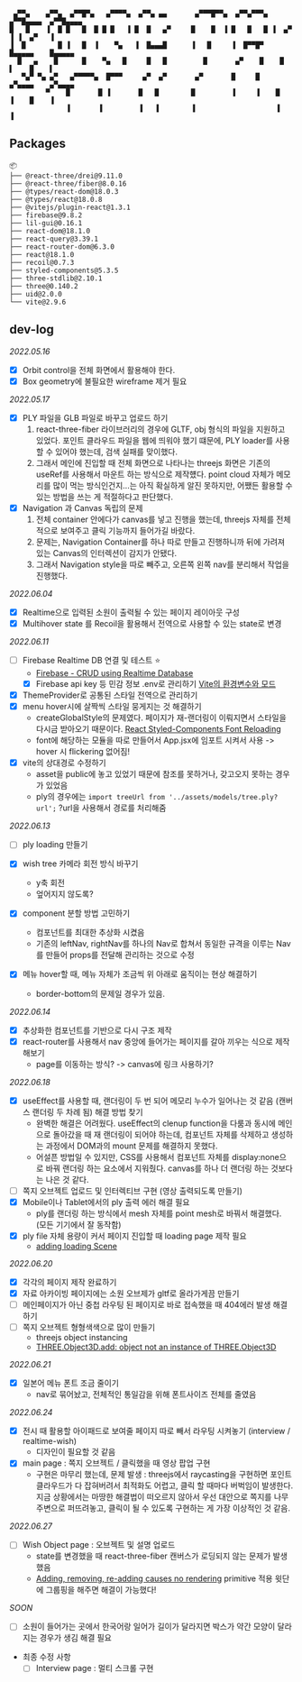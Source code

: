 ```

 ▄▀▀▄    ▄▀▀▄  ▄▀▀█▀▄   ▄▀▀▀▀▄  ▄▀▀▄ ▄▄       ▄▀▀▀█▀▀▄  ▄▀▀▄▀▀▀▄  ▄▀▀█▄▄▄▄  ▄▀▀█▄▄▄▄
█   █    ▐  █ █   █  █ █ █   ▐ █  █   ▄▀     █    █  ▐ █   █   █ ▐  ▄▀   ▐ ▐  ▄▀   ▐
▐  █        █ ▐   █  ▐    ▀▄   ▐  █▄▄▄█      ▐   █     ▐  █▀▀█▀    █▄▄▄▄▄    █▄▄▄▄▄
  █   ▄    █      █    ▀▄   █     █   █         █       ▄▀    █    █    ▌    █    ▌
   ▀▄▀ ▀▄ ▄▀   ▄▀▀▀▀▀▄  █▀▀▀     ▄▀  ▄▀       ▄▀       █     █    ▄▀▄▄▄▄    ▄▀▄▄▄▄
         ▀    █       █ ▐       █   █        █         ▐     ▐    █    ▐    █    ▐
              ▐       ▐         ▐   ▐        ▐                    ▐         ▐

```

## Packages

```
📦
├── @react-three/drei@9.11.0
├── @react-three/fiber@8.0.16
├── @types/react-dom@18.0.3
├── @types/react@18.0.8
├── @vitejs/plugin-react@1.3.1
├── firebase@9.8.2
├── lil-gui@0.16.1
├── react-dom@18.1.0
├── react-query@3.39.1
├── react-router-dom@6.3.0
├── react@18.1.0
├── recoil@0.7.3
├── styled-components@5.3.5
├── three-stdlib@2.10.1
├── three@0.140.2
├── uid@2.0.0
└── vite@2.9.6
```

## dev-log

_2022.05.16_

- [x] Orbit control을 전체 화면에서 활용해야 한다.
- [x] Box geometry에 불필요한 wireframe 제거 필요

_2022.05.17_

- [x] PLY 파일을 GLB 파일로 바꾸고 업로드 하기
  1. react-three-fiber 라이브러리의 경우에 GLTF, obj 형식의 파일을 지원하고 있었다. 포인트 클라우드 파일을 웹에 띄워야 했기 떄문에, PLY loader를 사용할 수 있어야 했는데, 검색 실패를 맞이했다.
  2. 그래서 메인에 진입할 때 전체 화면으로 나타나는 threejs 화면은 기존의 useRef를 사용해서 마운트 하는 방식으로 제작헀다. point cloud 자체가 메모리를 많이 먹는 방식인건지...는 아직 확실하게 알진 못하지만, 어쨌든 활용할 수 있는 방법을 쓰는 게 적절하다고 판단했다.
- [x] Navigation 과 Canvas 독립의 문제
  1. 전체 container 안에다가 canvas를 넣고 진행을 했는데, threejs 자체를 전체적으로 보여주고 클릭 기능까지 들어가길 바랐다.
  2. 문제는, Navigation Container를 하나 따로 만들고 진행하니까 뒤에 가려져 있는 Canvas의 인터렉션이 감지가 안됐다.
  3. 그래서 Navigation style을 따로 빼주고, 오른쪽 왼쪽 nav를 분리해서 작업을 진행했다.

_2022.06.04_

- [x] Realtime으로 입력된 소원이 출력될 수 있는 페이지 레이아웃 구성
- [x] Multihover state 를 Recoil을 활용해서 전역으로 사용할 수 있는 state로 변경

_2022.06.11_

- [ ] Firebase Realtime DB 연결 및 테스트 ⭐️
  - [Firebase - CRUD using Realtime Database](https://youtu.be/azdwN_4IDKA)
  - [x] Firebase api key 등 민감 정보 .env로 관리하기 [Vite의 환경변수와 모드](https://vitejs-kr.github.io/guide/env-and-mode.html#env-variables)
- [x] ThemeProvider로 공통된 스타일 전역으로 관리하기
- [x] menu hover시에 살짝씩 스타일 뭉게지는 것 해결하기
  - createGlobalStyle의 문제였다. 페이지가 재-랜더링이 이뤄지면서 스타일을 다시금 받아오기 때문이다. [React Styled-Components Font Reloading](https://ryublock.tistory.com/37)
  - font에 해당하는 모듈을 따로 만들어서 App.jsx에 임포트 시켜서 사용 -> hover 시 flickering 없어짐!
- [x] vite의 상대경로 수정하기
  - asset을 public에 놓고 있었기 때문에 참조를 못하거나, 갖고오지 못하는 경우가 있었음
  - ply의 경우에는 `import treeUrl from '../assets/models/tree.ply?url';` ?url을 사용해서 경로를 처리해줌

_2022.06.13_

- [ ] ply loading 만들기
- [x] wish tree 카메라 회전 방식 바꾸기
  - y축 회전
  - 엎어지지 않도록?
- [x] component 분할 방법 고민하기

  - 컴포넌트를 최대한 추상화 시켰음
  - 기존의 leftNav, rightNav를 하나의 Nav로 합쳐서 동일한 규격을 이루는 Nav를 만들어 props를 전달해 관리하는 것으로 수정

- [x] 메뉴 hover할 때, 메뉴 자체가 조금씩 위 아래로 움직이는 현상 해결하기

  - border-bottom의 문제일 경우가 있음.

_2022.06.14_

- [x] 추상화한 컴포넌트를 기반으로 다시 구조 제작
- [x] react-router를 사용해서 nav 중앙에 들어가는 페이지를 갈아 끼우는 식으로 제작해보기
  - page를 이동하는 방식? -> canvas에 링크 사용하기?

_2022.06.18_

- [x] useEffect를 사용할 때, 랜더링이 두 번 되어 메모리 누수가 일어나는 것 같음 (캔버스 랜더링 두 차례 됨) 해결 방법 찾기
  - 완벽한 해결은 어려웠다. useEffect의 clenup function을 다룸과 동시에 메인으로 돌아갔을 때 재 랜더링이 되어야 하는데, 컴포넌트 자체를 삭제하고 생성하는 과정에서 DOM과의 mount 문제를 해결하지 못했다.
  - 어설픈 방법일 수 있지만, CSS를 사용해서 컴포넌트 자체를 display:none으로 바꿔 랜더링 하는 요소에서 지워줬다. canvas를 하나 더 랜더링 하는 것보다는 나은 것 같다.
- [ ] 쪽지 오브젝트 업로드 및 인터렉티브 구현 (영상 출력되도록 만들기)
- [x] Mobile이나 Tablet에서의 ply 출력 에러 해결 필요
  - ply를 랜더링 하는 방식에서 mesh 자체를 point mesh로 바꿔서 해결했다. (모든 기기에서 잘 동작함)
- [x] ply file 자체 용량이 커서 페이지 진입할 때 loading page 제작 필요
  - [adding loading Scene](https://www.youtube.com/watch?v=3umV-dEYttU)

_2022.06.20_

- [x] 각각의 페이지 제작 완료하기
- [x] 자료 아카이빙 페이지에는 소원 오브제가 gltf로 올라가게끔 만들기
- [ ] 메인페이지가 아닌 중첩 라우팅 된 페이지로 바로 접속했을 때 404에러 발생 해결하기
- [ ] 쪽지 오브젝트 형형색색으로 많이 만들기
  - threejs object instancing
  - [THREE.Object3D.add: object not an instance of THREE.Object3D](https://stackoverflow.com/questions/30147002/three-object3d-add-object-not-an-instance-of-three-object3d)

_2022.06.21_

- [x] 일본어 메뉴 폰트 조금 줄이기
  - nav로 묶어놨고, 전체적인 통일감을 위해 폰트사이즈 전체를 줄였음

_2022.06.24_

- [x] 전시 때 활용할 아이패드로 보여줄 페이지 따로 빼서 라우팅 시켜놓기 (interview / realtime-wish)
  - 디자인이 필요할 것 같음
- [x] main page : 쪽지 오브젝트 / 클릭했을 때 영상 팝업 구현
  - 구현은 마무리 했는데, 문제 발생 : threejs에서 raycasting을 구현하면 포인트 클라우드가 다 잡혀버려서 최적화도 어렵고, 클릭 할 때마다 버벅임이 발생한다. 지금 상황에서는 마땅한 해결법이 떠오르지 않아서 우선 대안으로 쪽지를 나무 주변으로 퍼뜨려놓고, 클릭이 될 수 있도록 구현하는 게 가장 이상적인 것 같음.

_2022.06.27_

- [ ] Wish Object page : 오브젝트 및 설명 업로드
  - state를 변경했을 때 react-three-fiber 캔버스가 로딩되지 않는 문제가 발생했음
  - [Adding, removing, re-adding <primitive object={scene} /> causes no rendering](https://github.com/pmndrs/react-three-fiber/issues/281) primitive 적용 윗단에 그룹핑을 해주면 해결이 가능했다!

_SOON_

- [ ] 소원이 들어가는 곳에서 한국어랑 일어가 길이가 달라지면 박스가 약간 모양이 달라지는 경우가 생김 해결 필요
- 최종 수정 사항
  - [ ] Interview page : 멀티 스크롤 구현
